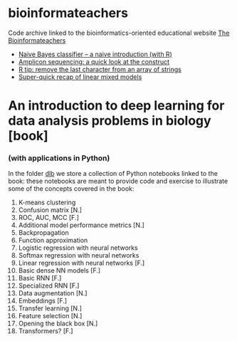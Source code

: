 # bioinformateachers
Code archive linked to the bioinformatics-oriented educational website [The Bioinformateachers](https://bioinformateachers.github.io/)

- [Naive Bayes classifier – a naive introduction (with R)](https://bioinformateachers.github.io/statistics/classification/bayes/r/2022/06/22/naive-bayes.html)
- [Amplicon sequencing: a quick look at the construct](https://bioinformateachers.github.io/bioinformatics/microbiome/2022/06/11/quick-ampliseq.html)
- [R tip: remove the last character from an array of strings](https://bioinformateachers.wordpress.com/2022/05/25/r-tip-remove-the-last-character-from-an-array-of-strings/)
- [Super-quick recap of linear mixed models](https://bioinformateachers.github.io/statistics/quantitative-genetics/linear-algebra/2022/01/05/linear-mixed-models.html)

# An introduction to deep learning for data analysis problems in biology [book]
###  (with applications in Python)

In the folder [dlb](dlb/) we store a collection of Python notebooks linked to the book: 
these notebooks are meant to provide code and exercise to illustrate some of the concepts 
covered in the book:

1. K-means clustering
2. Confusion matrix [N.]
3. ROC, AUC, MCC [F.]
4. Additional model performance metrics [N.]
5. Backpropagation
6. Function approximation
7. Logistic regression with neural networks
8. Softmax regression with neural networks
9. Linear regression with neural networks [F.]
10. Basic dense NN models [F.]
11. Basic RNN [F.]
12. Specialized RNN [F.]
13. Data augmentation [N.]
14. Embeddings [F.]
15. Transfer learning [N.]
16. Feature selection [N.]
17. Opening the black box [N.]
18. Transformers? [F.]

